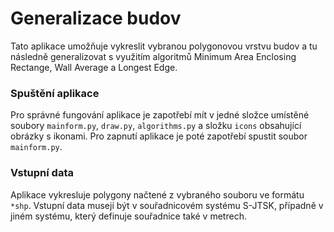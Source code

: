 # Generalizace budov

Tato aplikace umožňuje vykreslit vybranou polygonovou vrstvu budov a tu následně generalizovat s využitím algoritmů Minimum Area Enclosing Rectange, 
Wall Average a Longest Edge.

### Spuštění aplikace

Pro správné fungování aplikace je zapotřebí mít v jedné složce umístěné soubory `mainform.py`, `draw.py`, `algorithms.py` a složku `icons` 
obsahující obrázky s ikonami. Pro zapnutí aplikace je poté zapotřebí spustit soubor `mainform.py`.

### Vstupní data

Aplikace vykresluje polygony načtené z vybraného souboru ve formátu `*shp`. Vstupní data musejí být v souřadnicovém systému S-JTSK, 
případně v jiném systému, který definuje souřadnice také v metrech.

